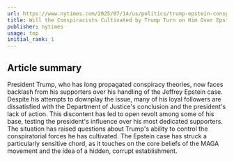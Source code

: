 ```yaml
---
url: https://www.nytimes.com/2025/07/14/us/politics/trump-epstein-conspiracy-theories.html
title: Will the Conspiracists Cultivated by Trump Turn on Him Over Epstein?
publisher: nytimes
usage: top
initial_rank: 1
---
```

## Article summary
President Trump, who has long propagated conspiracy theories, now faces backlash from his supporters over his handling of the Jeffrey Epstein case. Despite his attempts to downplay the issue, many of his loyal followers are dissatisfied with the Department of Justice's conclusion and the president's lack of action. This discontent has led to open revolt among some of his base, testing the president's influence over his most dedicated supporters. The situation has raised questions about Trump's ability to control the conspiratorial forces he has cultivated. The Epstein case has struck a particularly sensitive chord, as it touches on the core beliefs of the MAGA movement and the idea of a hidden, corrupt establishment.
